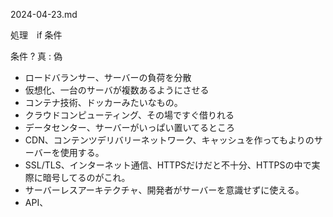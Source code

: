 2024-04-23.md

処理　if 条件

条件 ? 真 : 偽


- ロードバランサー、サーバーの負荷を分散
- 仮想化、一台のサーバが複数あるようにさせる
- コンテナ技術、ドッカーみたいなもの。
- クラウドコンピューティング、その場ですぐ借りれる
- データセンター、サーバーがいっぱい置いてるところ
- CDN、コンテンツデリバリーネットワーク、キャッシュを作ってもよりのサーバーを使用する。
- SSL/TLS、インターネット通信、HTTPSだけだと不十分、HTTPSの中で実際に暗号してるのがこれ。
- サーバーレスアーキテクチャ、開発者がサーバーを意識せずに使える。
- API、